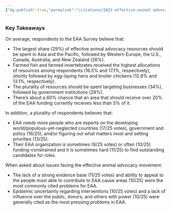 ```yaml
---
{"dg-publish":true,"permalink":"/citations/2022-effective-animal-advocacy-forum-survey-results-and-analysis-rethink-priorities/","tags":["#strategy","#movement_building"],"created":"2025-10-23T13:59:39.473+01:00","updated":"2025-10-23T17:21:08.227+01:00"}
---
```


### Key Takeaways

On average, respondents to the EAA Survey believe that:

*   The largest share (29%) of effective animal advocacy resources should be spent in Asia and the Pacific, followed by Western Europe, the U.S., Canada, Australia, and New Zealand (26%).
*   Farmed fish and farmed invertebrates received the highest allocations of resources among respondents (16.5% and 17.1%, respectively), shortly followed by egg-laying hens and broiler chickens (12.8% and 13.1%, respectively).
*   The plurality of resources should be spent targeting businesses (34%), followed by government institutions (28%).
*   There’s about a 60% chance that an area that should receive over 20% of the EAA funding currently receives less than 5% of it.

In addition, a plurality of respondents believes that:

*   EAA needs more people who are experts on the developing world/populous-yet-neglected countries (17/25 votes), government and policy (16/25), and/or figuring out what matters most and setting priorities (13/25).
*   Their EAA organization is sometimes (9/25 votes) or often (10/25) funding-constrained and it is sometimes hard (11/25) to find outstanding candidates for roles.

When asked about issues facing the effective animal advocacy movement:

*   The lack of a strong evidence base (11/25 votes) and ability to appeal to the people most able to contribute to EAA cause areas (10/25) were the most commonly cited problems for EAA.
*   Epistemic uncertainty regarding interventions (10/25 votes) and a lack of influence over the public, donors, and others with power (10/25) were generally cited as the most pressing problems in EAA.